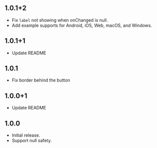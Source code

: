 ## 1.0.1+2
* Fix `label` not showing when onChanged is null.
* Add example supports for Android, iOS, Web, macOS, and Windows.

## 1.0.1+1
* Update README

## 1.0.1
* Fix border behind the button

## 1.0.0+1
* Update README

## 1.0.0
* Initial release.
* Support null safety.